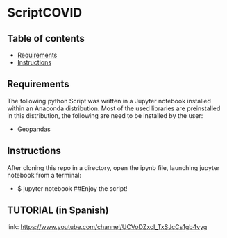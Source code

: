 # ScriptCOVID
## Table of contents
* [Requirements](#requirements)
* [Instructions](#instructions)
## Requirements
The following python Script was written in a Jupyter notebook installed within an Anaconda distribution. 
Most of the used libraries are preinstalled in this distribution, the following are need to be installed by the user:
* Geopandas

## Instructions
After cloning this repo in a directory, open the ipynb file, launching jupyter notebook from a terminal:
* $ jupyter notebook
##Enjoy the script!
## TUTORIAL (in Spanish)
link: https://www.youtube.com/channel/UCVoDZxcI_TxSJcCs1gb4vyg
